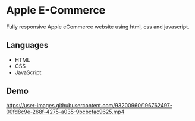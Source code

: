 # Apple E-Commerce

Fully responsive Apple eCommerce website using html, css and javascript.

## Languages

- HTML
- CSS
- JavaScript

## Demo

https://user-images.githubusercontent.com/93200960/196762497-00fd8c9e-268f-4275-a035-9bcbcfac9625.mp4

